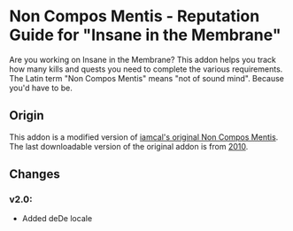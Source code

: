 # Non Compos Mentis - Reputation Guide for "Insane in the Membrane"

Are you working on Insane in the Membrane? This addon helps you track how many kills and quests you need to complete the various requirements.
The Latin term "Non Compos Mentis" means "not of sound mind". Because you'd have to be.


## Origin
This addon is a modified version of <a href="https://github.com/iamcal/wow-Non-Compos-Mentis">iamcal's original Non Compos Mentis</a>.
The last downloadable version of the original addon is from <a href="https://www.curseforge.com/wow/addons/non-compos-mentis">2010</a>.


## Changes

### v2.0:
- Added deDe locale